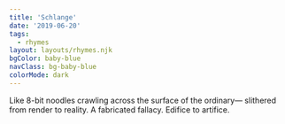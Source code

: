 ```yaml
---
title: 'Schlange'
date: '2019-06-20'
tags:
  - rhymes
layout: layouts/rhymes.njk
bgColor: baby-blue
navClass: bg-baby-blue
colorMode: dark
---
```


Like 8-bit noodles crawling
across the surface of the ordinary—
slithered from render to reality.
A fabricated fallacy.
Edifice to artifice.

